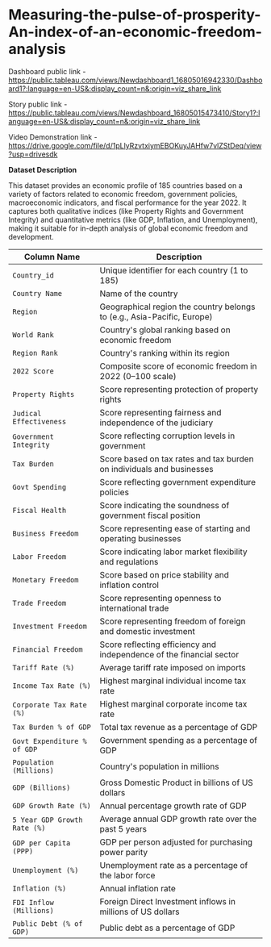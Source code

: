 # Measuring-the-pulse-of-prosperity-An-index-of-an-economic-freedom-analysis


Dashboard public link -https://public.tableau.com/views/Newdashboard1_16805016942330/Dashboard1?:language=en-US&:display_count=n&:origin=viz_share_link

Story public link -https://public.tableau.com/views/Newdashboard_16805015473410/Story1?:language=en-US&:display_count=n&:origin=viz_share_link

Video Demonstration link -https://drive.google.com/file/d/1pLlyRzvtxiymEBOKuyJAHfw7vlZStDeq/view?usp=drivesdk

**Dataset Description**

This dataset provides an economic profile of 185 countries based on a variety of factors related to economic freedom, government policies, macroeconomic indicators, and fiscal performance for the year 2022. It captures both qualitative indices (like Property Rights and Government Integrity) and quantitative metrics (like GDP, Inflation, and Unemployment), making it suitable for in-depth analysis of global economic freedom and development.

| **Column Name**              | **Description**                                                         |
| ---------------------------- | ----------------------------------------------------------------------- |
| `Country_id`                 | Unique identifier for each country (1 to 185)                           |
| `Country Name`               | Name of the country                                                     |
| `Region`                     | Geographical region the country belongs to (e.g., Asia-Pacific, Europe) |
| `World Rank`                 | Country's global ranking based on economic freedom                      |
| `Region Rank`                | Country's ranking within its region                                     |
| `2022 Score`                 | Composite score of economic freedom in 2022 (0–100 scale)               |
| `Property Rights`            | Score representing protection of property rights                        |
| `Judical Effectiveness`      | Score representing fairness and independence of the judiciary           |
| `Government Integrity`       | Score reflecting corruption levels in government                        |
| `Tax Burden`                 | Score based on tax rates and tax burden on individuals and businesses   |
| `Govt Spending`              | Score reflecting government expenditure policies                        |
| `Fiscal Health`              | Score indicating the soundness of government fiscal position            |
| `Business Freedom`           | Score representing ease of starting and operating businesses            |
| `Labor Freedom`              | Score indicating labor market flexibility and regulations               |
| `Monetary Freedom`           | Score based on price stability and inflation control                    |
| `Trade Freedom`              | Score representing openness to international trade                      |
| `Investment Freedom`         | Score representing freedom of foreign and domestic investment           |
| `Financial Freedom`          | Score reflecting efficiency and independence of the financial sector    |
| `Tariff Rate (%)`            | Average tariff rate imposed on imports                                  |
| `Income Tax Rate (%)`        | Highest marginal individual income tax rate                             |
| `Corporate Tax Rate (%)`     | Highest marginal corporate income tax rate                              |
| `Tax Burden % of GDP`        | Total tax revenue as a percentage of GDP                                |
| `Govt Expenditure % of GDP`  | Government spending as a percentage of GDP                              |
| `Population (Millions)`      | Country's population in millions                                        |
| `GDP (Billions)`             | Gross Domestic Product in billions of US dollars                        |
| `GDP Growth Rate (%)`        | Annual percentage growth rate of GDP                                    |
| `5 Year GDP Growth Rate (%)` | Average annual GDP growth rate over the past 5 years                    |
| `GDP per Capita (PPP)`       | GDP per person adjusted for purchasing power parity                     |
| `Unemployment (%)`           | Unemployment rate as a percentage of the labor force                    |
| `Inflation (%)`              | Annual inflation rate                                                   |
| `FDI Inflow (Millions)`      | Foreign Direct Investment inflows in millions of US dollars             |
| `Public Debt (% of GDP)`     | Public debt as a percentage of GDP                                      |


